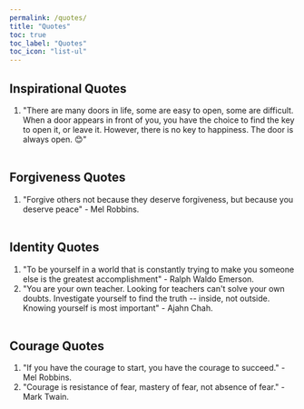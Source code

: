 ```yaml
---
permalink: /quotes/
title: "Quotes"
toc: true
toc_label: "Quotes"
toc_icon: "list-ul"
---
```

## Inspirational Quotes 

1. "There are many doors in life, some are easy to open, some are difficult. When a door appears in front of you, you have the choice to find the key to open it, or leave it. However, there is no key to happiness. The door is always open. 😊" <br> <br>

## Forgiveness Quotes

1. "Forgive others not because they deserve forgiveness, but because you deserve peace" - Mel Robbins. <br> <br>

## Identity Quotes

1. "To be yourself in a world that is constantly trying to make you someone else is the greatest accomplishment" - Ralph Waldo Emerson. <br>
2. "You are your own teacher. Looking for teachers can't solve your own doubts. Investigate yourself to find the truth -- inside, not outside. Knowing yourself is most important" - Ajahn Chah. <br><br>

## Courage Quotes

1. "If you have the courage to start, you have the courage to succeed." - Mel Robbins. <br>
2. "Courage is resistance of fear, mastery of fear, not absence of fear." - Mark Twain. <br> <br>
